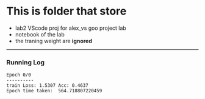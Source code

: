 # This is folder that store
- lab2 VScode proj for alex_vs goo project lab
- notebook of the lab
- the traning weight are **ignored**

---------
### Running Log
``` 
Epoch 0/0
----------
train Loss: 1.5307 Acc: 0.4637
Epoch time taken:  564.718807220459
```